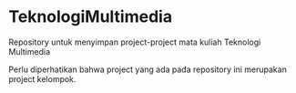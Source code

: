 # TeknologiMultimedia
Repository untuk menyimpan project-project mata kuliah Teknologi Multimedia

Perlu diperhatikan bahwa project yang ada pada repository ini merupakan project kelompok.

